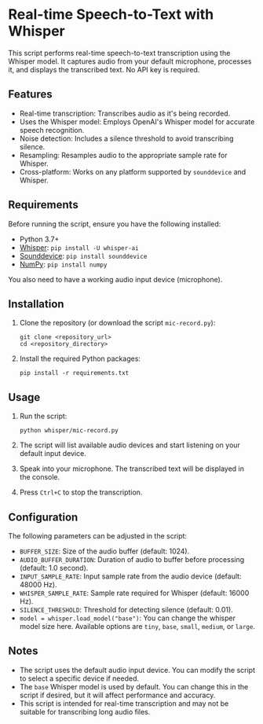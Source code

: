 # Real-time Speech-to-Text with Whisper

This script performs real-time speech-to-text transcription using the Whisper model. It captures audio from your default microphone, processes it, and displays the transcribed text. No API key is required.

## Features

*   Real-time transcription: Transcribes audio as it's being recorded.
*   Uses the Whisper model: Employs OpenAI's Whisper model for accurate speech recognition.
*   Noise detection: Includes a silence threshold to avoid transcribing silence.
*   Resampling: Resamples audio to the appropriate sample rate for Whisper.
*   Cross-platform: Works on any platform supported by `sounddevice` and Whisper.

## Requirements

Before running the script, ensure you have the following installed:

*   Python 3.7+
*   [Whisper](https://github.com/openai/whisper): `pip install -U whisper-ai`
*   [Sounddevice](https://python-sounddevice.readthedocs.io/): `pip install sounddevice`
*   [NumPy](https://numpy.org/): `pip install numpy`

You also need to have a working audio input device (microphone).

## Installation

1.  Clone the repository (or download the script `mic-record.py`):

    ```/dev/null/bash
    git clone <repository_url>
    cd <repository_directory>
    ```

2.  Install the required Python packages:

    ```/dev/null/bash
    pip install -r requirements.txt
    ```

## Usage

1.  Run the script:

    ```/dev/null/bash
    python whisper/mic-record.py
    ```

2.  The script will list available audio devices and start listening on your default input device.

3.  Speak into your microphone. The transcribed text will be displayed in the console.

4.  Press `Ctrl+C` to stop the transcription.

## Configuration

The following parameters can be adjusted in the script:

*   `BUFFER_SIZE`: Size of the audio buffer (default: 1024).
*   `AUDIO_BUFFER_DURATION`: Duration of audio to buffer before processing (default: 1.0 second).
*   `INPUT_SAMPLE_RATE`: Input sample rate from the audio device (default: 48000 Hz).
*   `WHISPER_SAMPLE_RATE`: Sample rate required for Whisper (default: 16000 Hz).
*   `SILENCE_THRESHOLD`: Threshold for detecting silence (default: 0.01).
*   `model = whisper.load_model("base")`:  You can change the whisper model size here.  Available options are `tiny`, `base`, `small`, `medium`, or `large`.


## Notes

*   The script uses the default audio input device. You can modify the script to select a specific device if needed.
*   The `base` Whisper model is used by default.  You can change this in the script if desired, but it will affect performance and accuracy.
*   This script is intended for real-time transcription and may not be suitable for transcribing long audio files.
